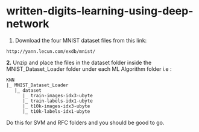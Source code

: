 # written-digits-learning-using-deep-network
1. Download the four MNIST dataset files from this link:

```
http://yann.lecun.com/exdb/mnist/
```

**2.** Unzip and place the files in the dataset folder inside the MNIST_Dataset_Loader folder under each ML Algorithm folder i.e :

```
KNN
|_ MNIST_Dataset_Loader
   |_ dataset
      |_ train-images-idx3-ubyte
      |_ train-labels-idx1-ubyte
      |_ t10k-images-idx3-ubyte
      |_ t10k-labels-idx1-ubyte
```

Do this for SVM and RFC folders and you should be good to go.
